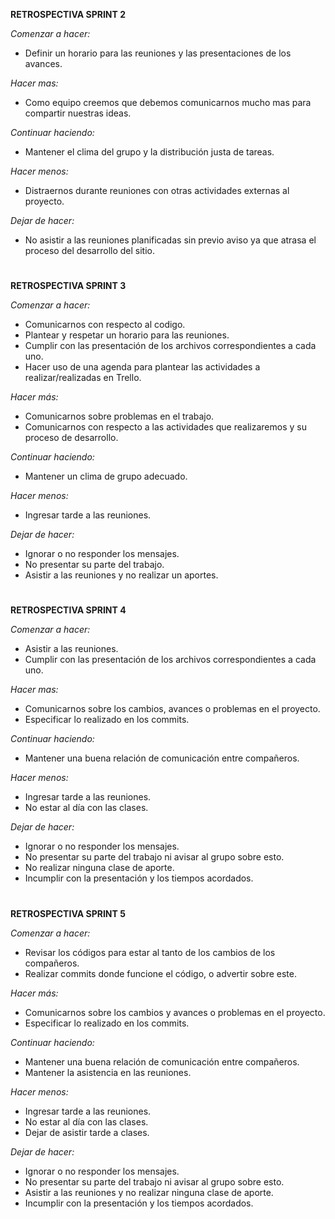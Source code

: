**RETROSPECTIVA  SPRINT 2**

*Comenzar a hacer:*
* Definir un horario para las reuniones y las presentaciones de los avances.
 
*Hacer mas:*
* Como equipo creemos que debemos comunicarnos mucho mas para compartir nuestras ideas.

*Continuar haciendo:*
* Mantener el clima del grupo y la distribución justa de tareas.

*Hacer menos:*
* Distraernos durante reuniones con otras actividades externas al proyecto.

*Dejar de hacer:*
* No asistir a las reuniones planificadas sin previo aviso ya que atrasa el proceso del desarrollo del sitio.  
#
**RETROSPECTIVA  SPRINT 3**

*Comenzar a hacer:*
* Comunicarnos con respecto al codigo.
* Plantear y respetar un horario para las reuniones.
* Cumplir con las presentación de los archivos correspondientes a cada uno.
* Hacer uso de una agenda para plantear las actividades a realizar/realizadas en Trello.

*Hacer más:*
  
* Comunicarnos sobre problemas en el trabajo.
* Comunicarnos con respecto a las actividades que realizaremos y su proceso de desarrollo.  

*Continuar haciendo:*
* Mantener un clima de grupo adecuado.  

*Hacer menos:*
* Ingresar tarde a las reuniones.

*Dejar de hacer:*
* Ignorar o no responder los mensajes.
* No presentar su parte del trabajo.
* Asistir a las reuniones y no realizar un aportes.
#
**RETROSPECTIVA SPRINT 4**

*Comenzar a hacer:* 
* Asistir a las reuniones.
* Cumplir con las presentación de los archivos correspondientes a cada uno.

*Hacer mas:*
* Comunicarnos sobre los cambios, avances o problemas en el proyecto.
* Especificar lo realizado en los commits.

*Continuar haciendo:*
* Mantener una buena relación de comunicación entre compañeros.

*Hacer menos:*
* Ingresar tarde a las reuniones.
* No estar al día con las clases.

*Dejar de hacer:* 
* Ignorar o no responder los mensajes. 
* No presentar su parte del trabajo ni avisar al grupo sobre esto.
* No realizar ninguna clase de aporte.
* Incumplir con la presentación y los tiempos acordados.
#
**RETROSPECTIVA SPRINT 5**  
  
*Comenzar a hacer:*
* Revisar los códigos para estar al tanto de los cambios de los compañeros.
* Realizar commits donde funcione el código, o advertir sobre este.

*Hacer más:*
* Comunicarnos sobre los cambios y avances o problemas en el proyecto.
* Especificar lo realizado en los commits.

*Continuar haciendo:*
* Mantener una buena relación de comunicación entre compañeros. 
* Mantener la asistencia en las reuniones.

*Hacer menos:*
* Ingresar tarde a las reuniones. 
* No estar al día con las clases. 
* Dejar de asistir tarde a clases.

*Dejar de hacer:* 
* Ignorar o no responder los mensajes.
* No presentar su parte del trabajo ni avisar al grupo sobre esto. 
* Asistir a las reuniones y no realizar ninguna clase de aporte.
* Incumplir con la presentación y los tiempos acordados.
